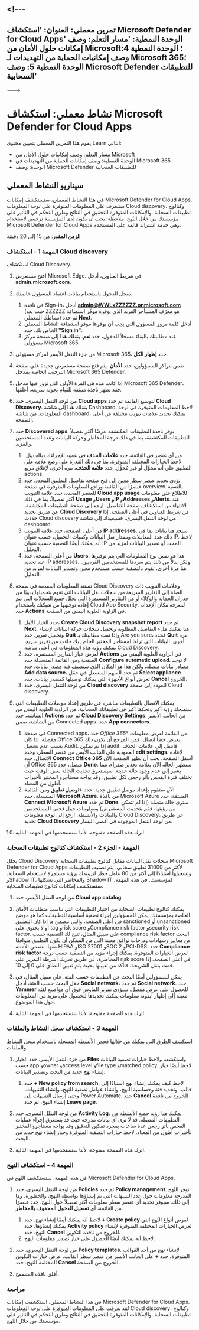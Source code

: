 <a name="---"></a><!---
---
تمرين معملي: العنوان: 'استكشاف Microsoft Defender for Cloud Apps' الوحدة النمطية: 'مسار التعلم: وصف إمكانات حلول الأمان من Microsoft؛ الوحدة النمطية 4: وصف إمكانيات الحماية من التهديدات لـ Microsoft 365؛ الوحدة النمطية 5: وصف Microsoft Defender للتطبيقات السحابية'
---
--->

# <a name="lab-explore-microsoft-defender-for-cloud-apps"></a>نشاط معملي: استكشاف Microsoft Defender for Cloud Apps

يقوم هذا التمرين المعملي بتعيين محتوى Learn التالي:

- مسار التعلم: وصف إمكانيات حلول الأمان من Microsoft
- الوحدة النمطية: وصف إمكانات الحماية من التهديدات في Microsoft 365
- الوحدة: وصف Microsoft Defender للتطبيقات السحابية

## <a name="lab-scenario"></a>سيناريو النشاط المعملي

في هذا النشاط المعملي، ستستكشف إمكانات Microsoft Defender for Cloud Apps.  ستتعرف على المعلومات المتوفرة على لوحة المعلومات Cloud discovery، وكتالوج تطبيقات السحابة، والإمكانات المتوفرة للتحقيق في النتائج وطرق التحكم في التأثير على مؤسستك من خلال النُهج. ملاحظة:  يجب أن يكون لدى المؤسسة ترخيص لاستخدام Microsoft Defender for Cloud Apps وهي خدمة اشتراك قائمة على المستخدم.

**الزمن المقدر**: من 15 إلى 20 دقيقة

### <a name="task-1---explore-cloud-discovery"></a>المهمة 1 - استكشاف Cloud discovery

استكشاف Cloud Discovery.

1. افتح مستعرض Microsoft Edge. في شريط العناوين، أدخل **admin.microsoft.com**.

1. سجل الدخول باستخدام بيانات اعتماد المسؤول خاصتك.
    1. في نافذة Sign-in، أدخل **admin@WWLxZZZZZZ.onmicrosoft.com** (حيث يعد ZZZZZZ هو معرّف المستأجر الفريد الذي يوفره موفّر استضافة نشاطك المعملي) ثم حدد **Next**.
    1. أدخل كلمة مرور المسؤول التي يجب أن يوفرها موفر استضافة النشاط المعملي الخاص بك. حدد **"Sign in"**.
    1. عند مطالبتك بالبقاء مسجلاً للدخول، حدد **نعم**. ينقلك هذا إلى صفحة مركز مسؤولي Microsoft 365.

1. من جزء التنقل الأيسر لمركز مسؤولي Microsoft 365، حدد **إظهار الكل**.

1. ضمن مراكز المسؤولين، حدد **الأمان**.  يتم فتح صفحة مستعرض جديدة على صفحة الترحيب الخاصة بمدخل Microsoft 365 Defender.  

1. إذا كانت هذه هي المرة الأولى التي تزور فيها مدخل Microsoft 365 Defender، فقد تظهر نافذة منبثقة للقيام بجولة سريعة.  أغلقها.

1. من لوحة التنقل اليسرى، حدد **Cloud apps** لتوسيع القائمة ثم حدد **Cloud Discovery**. ينقلك هذا إلى شاشة Dashboard.  لاحظ المعلومات المتوفرة في لوحة المعلومات. من شاشة dashboard، يمكنك تحديد علامات تبويب مختلفة من أعلى الصفحة.  

1. حدد **Discovered apps**. توفر نافذة التطبيقات المكتشفة عرضًا أكثر تفصيلاً للتطبيقات المكتشفة، بما في ذلك درجة المخاطر وحركة البيانات وعدد المستخدمين والمزيد.
    1. من أي عنصر في القائمة، حدد **علامات الحذف** في عمود الإجراءات بالجدول.  لاحظ الخيارات المختلفة المتوفرة، بما في ذلك القدرة على وضع علامة على التطبيق على أنه مخوَّل أو غير مُخوَّل.  حدد **علامة الحذف**، مرة أخرى، لإغلاق مربع actions.
    1. يؤدي تحديد عنصر سطر معين إلى فتح صفحة تفاصيل التطبيق المحدد.  حدد عنصرًا من القائمة وراجع المعلومات المتوفرة في صفحة overview.  بالنسبة للعنصر المحدد، حدد علامة التبويب **Cloud app usage** للاطلاع على معلومات أكثر تفصيلاً، بما في ذلك  **Usage** و**Users وIP** و**Addresses** و**Alerts**. عند الانتهاء من استكشاف صفحة التفاصيل، ارجع إلى صفحة التطبيقات المكتشفة، عن طريق تحديد **Cloud Discovery** من شريط العناوين في أعلى الصفحة.  إذا حددت Cloud discovery من لوحة التنقل اليسرى، فسيعيدك إلى شاشة dashboard.
    1. من أعلى الصفحة، حدد علامة التبويب **IP addresses**. ستجد هنا بيانات بما في ذلك عدد المعاملات ومقدار نقل البيانات وكميات التحميل، حسب عنوان IP.  لاحظ أنه يمكنك أيضًا التصفية حسب عنوان IP المحدد أو تصدير البيانات لمزيد من التحليل.
    1. من أعلى الصفحة، حدد **Users**.  هذا هو نفس نوع المعلومات التي يتم توفيرها عند تحديد IP addresses، ولكن بدلاً من ذلك يتم سردها للمستخدمين الفرديين.  هنا مرة أخرى، تقوم بالتصفية حسب مستخدم معين وتصدير البيانات لمزيد من التحليل.

1. تستند المعلومات المقدمة في صفحة Cloud Discovery وعلامات التبويب ذات الصلة إلى التقارير السريعة من سجلات نقل البيانات التي تقوم بتحميلها يدويًا من جدران الحماية والوكلاء أو من التقارير المستمرة التي تحلل جميع السجلات التي تتم إعادة توجيهها من شبكتك باستخدام Cloud App Security.  لمعرفة مكان الإعداد، حدد **Actions** في الزاوية العلوية اليمنى من الصفحة.
    1. حدد الخيار الأول، **Create Cloud Discovery snapshot report** ثم حدد **Next**. هنا يمكنك ملء التفاصيل المطلوبة وتحميل سجلات حركة البيانات لإنشاء وتحميل تقرير.  حدد **Quit** وإذا تمت مطالبتك بـ Are you sure، فحدد **Quit** مرة أخرى.  البيانات التي تراها لمستأجر المختبر الخاص بك جاءت من تقرير سريع، يمكنك رؤية هذه المعلومات في أعلى شاشة Cloud Discovery.
    1. لعرض خيار التقارير المستمرة، حدد **Actions** في الزاوية العلوية اليمنى من الصفحة ومن القائمة المنسدلة حدد **Configure automatic upload**.  لا توجد مصادر بيانات متصلة، ولكن هذا هو المكان الذي ستضيف فيه مصدر بيانات. حدد **Add data source**، ثم حدد السهم المنسدل في حقل **Select appliance** لعرض أنواع الأجهزة التي يمكنك توصيلها كمصدر بيانات.  حدد **Cancel** للخروج، 
    1. من لوحة التنقل اليسرى، حدد **Cloud discovery** للعودة إلى صفحة Cloud discovery.

1. يمكنك الاتصال بالتطبيقات مباشرة عن طريق إعداد موصلات التطبيقات التي ستمنحك رؤية أكبر وتحكمًا أكبر في تطبيقاتك السحابية. من الزاوية العلوية اليمنى من الشاشة، حدد **Actions** ثم حدد **Cloud Discovery Settings**.  من الجانب الأيسر من الشاشة، ضمن Connected apps، حدد **App connectors**.  

    1. في صفحة Connected apps، حدد *Office 365** من القائمة لعرض معلومات مفصلة. إذا كان Office 365 يعرض خطأ اتصال، فمن المرجح أن يكون ذلك بسبب عدم تشغيل Audit.  إذا تم تمكين audit، فانتقل إلى علامات الحذف العمودية على الجانب الأيمن من عنصر السطر، وحدد **edit settings**.  لإعادة الاتصال، حدد **Connect Office 365** أسفل الصفحة. يجب أن تظهر الصفحة الآن أن Office 365 متصل، حدد **Done**.  ستظهر الحالة الآن بعلامة تحذير صفراء، مما يشير إلى عدم وجود حالة حديثة.  سيستغرق تحديث الحالة بعض الوقت حيث تختلف فترة الفحص بأثر رجعي لكل تطبيق، وقد يواجه مستأجرو المختبر تأخيرات أطول من المعتاد.
    1. الآن ستقوم بإعداد موصل تطبيق جديد.  حدد **+توصيل تطبيق** ومن القائمة المنسدلة، حدد **Microsoft Azure**.  من نافذة Microsoft Azure المنبثقة، حدد **Connect Microsoft Azure** ثم حدد **Done**.  سترى حالة متصلة (إذا لم تتمكن من رؤيتها، فقم بتحديث المستعرض) ومعلومات حول فحص المستخدمين والبيانات والأنشطة.  ارجع إلى لوحة معلومات Cloud Discovery، عن طريق تحديد **Cloud Discovery** من لوحة التنقل الموجودة في أقصى اليسار.

1. اترك هذه الصفحة مفتوحة، لأننا ستستخدمها في المهمة التالية.

### <a name="task-part-2---explore-the-cloud-app-catalog"></a>المهمة - الجزء 2 - استكشاف كتالوج تطبيقات السحابة

يحلل Cloud Discovery سجلات نقل البيانات مقابل كتالوج تطبيقات السحابة Microsoft Defender for Cloud Apps لأكثر من 31000 تطبيق سحابي. يتم تصنيف التطبيقات وتسجيلها استنادًا إلى أكثر من 80 عامل خطر لتزويدك برؤية مستمرة لاستخدام السحابة، وShadow IT، والمخاطر التي تشكلها Shadow IT لمؤسستك.  في هذه المهمة، ستستكشف إمكانات كتالوج تطبيقات السحابة.

1. من لوحة التنقل الأيسر، حدد **Cloud app catalog**.

1. يمكنك كتالوج تطبيقات السحابة من اختيار التطبيقات التي تناسب متطلبات الأمان الخاصة بمؤسستك. يمكن للمسؤولين إجراء تصفية أساسية للتطبيقات كما هو موضح في أعلى الصفحة، والتي تتضمن ما إذا كان التطبيق sanctioned أو unsanctioned أو لا يحتوي على tag وrisk score وCompliance risk factor وsecurity risk factor.  على سبيل المثال، تتيح لك التصفية حسب compliance risk factor البحث عن معايير وشهادات ودرجات توافق معينة التي من الممكن أن يكون التطبيق متوافقًا معها. تتضمن الأمثلة HIPAA وISO 27001 وSOC 2 وPCI-DSS. حدد **Compliance risk factor** لعرض الخيارات المتوفرة.  يمكنك إجراء مزيد من التصفية حسب درجة المخاطرة، عن طريق تحريك أشرطة التمرير على risk score في أعلى الصفحة. إذا قمت بنقل الشريحة، فتأكد من تعيينها بحيث يتم تعيين النطاق على 0 إلى 10.

1. يمكن للمسؤولين أيضًا البحث عن التطبيقات حسب الفئة.  على سبيل المثال، في حقل البحث حسب الفئة، أدخل **Social network**، ثم حدد **Social network**.  حدد **Yammer** للحصول على عرض مفصل.  سيؤدي تمرير الماوس فوق أي مواضيع لفئة معينة إلى إظهار أيقونة معلومات يمكنك تحديدها للحصول على مزيد من المعلومات حول هذا الموضوع.

1. اترك هذه الصفحة مفتوحة، لأننا ستستخدمها في المهمة التالية.

### <a name="task-3---explore-the-activity-log-and-files"></a>المهمة 3 - استكشاف سجل النشاط والملفات

استكشف الطرق التي يمكنك من خلالها فحص الأنشطة المسجلة باستخدام سجل النشاط والملفات.

1. من جزء التنقل الأيسر، حدد الخيار **Files** واستكشفه ولاحظ خيارات تصفية البيانات حسب app وowner وaccess level وfile type وmatched policy. لاحظ أيضًا خيار إنشاء نهج جديد من البحث وتصدير البيانات.
    1. حدد **+ New policy from search**.  لاحظ كيف يمكنك إنشاء نهج استنادًا إلى قالب، وتحديد فئة وحساسية النهج، وإنشاء عوامل تصفية للنهج، وإنشاء التنبيهات، وحتى إرسال التنبيهات إلى Power Automate.  حدد **Cancel** للخروج من نافذة إنشاء النهج، ثم حدد **Leave page**.

1. من لوحة التنقّل اليسرى، حدد **Activity Log**. يمكنك هنا رؤية جميع الأنشطة من التطبيقات المتصلة. قد لا ترى أي بيانات مدرجة حيث قد يستغرق إجراء عمليات الفحص بأثر رجعي عدة ساعات بمجرد تمكين التدقيق وقد يواجه مستأجرو المختبر تأخيرات أطول من المعتاد. لاحظ خيارات التصفية المتوفرة وخيار إنشاء نهج جديد من البحث.

1. اترك هذه الصفحة مفتوحة، لأننا ستستخدمها في المهمة التالية.

### <a name="task-4---explore-policies"></a>المهمة 4 - استكشاف النهج

في هذه المهمة، ستستكشف النُهج في Microsoft Defender for Cloud Apps.

1. من لوحة التنقل اليسرى، حدد **Policies** ثم حدد **Policy management**.  توفر النُهج المدرجة معلومات حول عدد التنبيهات التي تم إنشاؤها بواسطة النهج، والخطورة، وما إلى ذلك. سيوفر تحديد أي عنصر سطر معلومات أكثر تفصيلاً حول النهج. حدد عنصرًا من القائمة، أي **تسجيل الدخول المحفوف بالمخاطر**.

    1. لاحظ أنه يمكنك أيضًا إنشاء نهج. حدد **+ Create policy** لعرض أنواع النُهج التي يمكنك إنشاؤها.  حدد **Activity policy** لعرض الخيارات المختلفة المتوفرة لإنشاء النهج.  حدد **Cancel** للخروج من نافذة التكوين.
    1. لاحظ أنه يمكنك أيضًا الحصول على خيار تصدير معلومات النهج.

1. من لوحة التنقل اليسرى، حدد **Policy templates**. لإنشاء نهج من أحد القوالب المتوفرة، حدد **+** على الجانب الأيسر من عنصر سطر القالب.  عرض خيارات التكوين المختلفة للنهج.  حدد **Cancel** للخروج من الصفحة.

1. أغلق نافذة المتصفح.

### <a name="review"></a>مراجعة

في هذا النشاط المعملي، استكشفت إمكانات Microsoft Defender for Cloud Apps.  لقد تعرفت على المعلومات المتوفرة على لوحة المعلومات Cloud discovery، وكتالوج تطبيقات السحابة، والإمكانات المتوفرة للتحقيق في النتائج وطرق التحكم في التأثير على مؤسستك من خلال النُهج.
